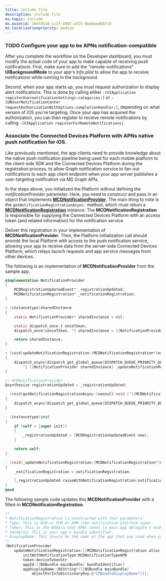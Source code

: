 ```yaml
---
title: include file
description: include file
ms.topic: include
ms.assetid: 30df8538-1c1f-498f-af25-0be0aed687c8
ms.localizationpriority: medium
---
```


### TODO Configure your app to be APNs notification-compatible

After you complete the workflow on the Developer dashboard, you must modify the actual code of your app to make capable of receiving push notifications. First, make sure to add the "remote-notifications" **UIBackgroundMode** to your app's _Info.plist_ to allow the app to receive notifications while running in the background. 

Second, when your app starts up, you must request authorization to display alert notifications. This is done by calling either `-[UIApplication registerUsernotificationSettings:categories:]` or `-[UNUserNotificationCenter requestAuthorizationWithOptions:completionHandler:]`, depending on what version of iOS you're targeting. Once your app has acquired the authorization, you can then register to receive remote notifications by calling `-[UIApplication registerForRemoteNotifications]`. 

### Associate the Connected Devices Platform with APNs native push notification for iOS. 
Like previously mentioned, the app clients need to provide knowledge about the native push notification pipeline being used for each mobile platform to the client-side SDK and the Connected Devices Platform during the registration process, to allow Graph notification service to fan-out notifications to each app client endpoint when your app server publishes a user-targeting notification via MS Graph APIs.

In the steps above, you initialized the Platform without defining the *notificationProvider* parameter. Here, you need to construct and pass in an object that implements **[MCDNotificationProvider](../../objectivec-api/core/MCDNotificationProvider.md)**. The main thing to note is the `getNotificationRegistrationAsync:` method, which must return a **[MCDNotificationRegistration](../../objectivec-api/core/MCDNotificationRegistration.md)** instance. The **MCDNotificationRegistration** is responsible for supplying the Connected Devices Platform with an access token (and related information) for the notification service.

Deliver this registration in your implementation of **MCDNotificationProvider**. Then, the Platform initialization call should provide the local Platform with access to the push notification service, allowing your app to receive data from the server-side Connected Devices Platform, which relays launch requests and app service messages from other devices. 

The following is an implementation of **MCDNotificationProvider** from the sample app.

```ObjectiveC
@implementation NotificationProvider
{
    MCDRegistrationUpdatedEvent* _registrationUpdated;
    MCDNotificationRegistration* _notificationRegistration;
}

+ (instancetype)sharedInstance
{
    static NotificationProvider* sharedInstance = nil;

    static dispatch_once_t onceToken;
    dispatch_once(&onceToken, ^{ sharedInstance = [[NotificationProvider alloc] init]; });

    return sharedInstance;
}

+ (void)updateNotificationRegistration:(MCDNotificationRegistration*)notificationRegistration
{
    dispatch_async(dispatch_get_global_queue(DISPATCH_QUEUE_PRIORITY_DEFAULT, 0),
        ^{ [[NotificationProvider sharedInstance] _updateNotificationRegistration:notificationRegistration]; });
}

// MCDNotificationProvider
@synthesize registrationUpdated = _registrationUpdated;

- (void)getNotificationRegistrationAsync:(nonnull void (^)(MCDNotificationRegistration* _Nullable, NSError* _Nullable))completionBlock
{
    dispatch_async(dispatch_get_global_queue(DISPATCH_QUEUE_PRIORITY_DEFAULT, 0), ^{ completionBlock(_notificationRegistration, nil); });
}

- (instancetype)init
{
    if (self = [super init])
    {
        _registrationUpdated = [MCDRegistrationUpdatedEvent new];
    }

    return self;
}

- (void)_updateNotificationRegistration:(MCDNotificationRegistration*)notificationRegistration
{
    _notificationRegistration = notificationRegistration;

    [_registrationUpdated raiseWithNotificationRegistration:notificationRegistration];
}
@end
```

The following sample code updates this **MCDNotificationProvider** with a filled-in **MCDNotificationRegistration**.

```ObjectiveC
/*
* NotificationRegistration is constructed with four parameters:
* Type: This is GCM or FCM or APN (the notification platform type).
* Token: This is the NSData that APNs sends to your app delegate's didRegisterForRemoteNotificationsWithDeviceToken: method. You must convert the NSData into a string by hex-encoding it.
* SenderId: This is your app’s bundle identifier. 
* DisplayName: This should be the name of the app that you used when you registered it on the Microsoft dev portal. 
*/
[NotificationProvider
    updateNotificationRegistration:[[MCDNotificationRegistration alloc]
        initWithNotificationType:MCDNotificationTypeAPN
        token:deviceTokenStr
        appId:[[NSBundle mainBundle] bundleIdentifier]
        appDisplayName:(NSString*)[[NSBundle mainBundle]
            objectForInfoDictionaryKey:@"CFBundleDisplayName"]]];
```
